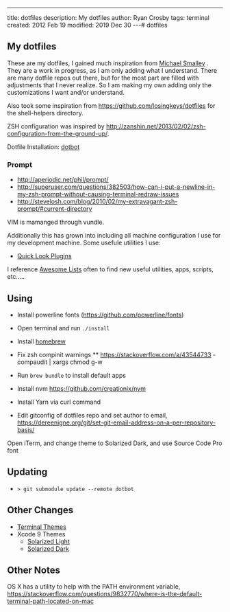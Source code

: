 ---

title: dotfiles
description: My dotfiles
author: Ryan Crosby
tags: terminal
created: 2012 Feb 19
modified: 2019 Dec 30
---# dotfiles

## My dotfiles

These are my dotfiles, I gained much inspiration from
[Michael Smalley](http://blog.smalleycreative.com/tutorials/using-git-and-github-to-manage-your-dotfiles/)
. They are a work in progress, as I am only adding what I understand. There are many dotfile repos out
there, but for the most part are filled with adjustments that I never realize. So I am making my own
adding only the customizations I want and/or understand.

Also took some inspiration from https://github.com/losingkeys/dotfiles for the shell-helpers directory.

ZSH configuration was inspired by http://zanshin.net/2013/02/02/zsh-configuration-from-the-ground-up/.

Dotfile Installation: [dotbot](https://github.com/anishathalye/dotbot/)

### Prompt

- http://aperiodic.net/phil/prompt/
- http://superuser.com/questions/382503/how-can-i-put-a-newline-in-my-zsh-prompt-without-causing-terminal-redraw-issues
- http://stevelosh.com/blog/2010/02/my-extravagant-zsh-prompt/#current-directory

VIM is mamanged through vundle.

Additionally this has grown into including all machine configuration I use for my development machine. Some usefule
utilities I use:

- [Quick Look Plugins](https://github.com/sindresorhus/quick-look-plugins)

I reference [Awesome Lists](https://github.com/sindresorhus/awesome) often to find new useful utilities, apps, scripts,
etc.....

## Using

- Install powerline fonts (https://github.com/powerline/fonts)

- Open terminal and run `./install`

- Install [homebrew](https://brew.sh/)

- Fix zsh compinit warnings
  \*\* https://stackoverflow.com/a/43544733 - compaudit | xargs chmod g-w

- Run `brew bundle` to install default apps

- Install nvm https://github.com/creationix/nvm

- Install Yarn via curl command

- Edit gitconfig of dotfiles repo and set author to email, https://dereenigne.org/git/set-git-email-address-on-a-per-repository-basis/

Open iTerm, and change theme to Solarized Dark, and use Source Code Pro font

## Updating

- `> git submodule update --remote dotbot`

## Other Changes

- [Terminal Themes](https://github.com/lysyi3m/osx-terminal-themes)
- Xcode 9 Themes
  - [Solarized Light](https://github.com/nelsyeung/Solarized-Light-for-Xcode)
  - [Solarized Dark](https://github.com/ArtSabintsev/Solarized-Dark-for-Xcode)

## Other Notes

OS X has a utility to help with the PATH environment variable, https://stackoverflow.com/questions/9832770/where-is-the-default-terminal-path-located-on-mac
